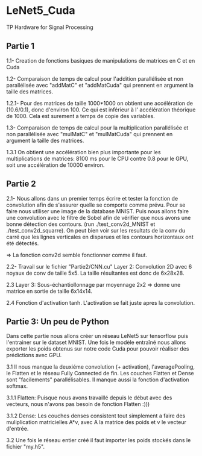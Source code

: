 # LeNet5_Cuda
TP Hardware for Signal Processing

## Partie 1
1.1- Creation de fonctions basiques de manipulations de matrices en C et en Cuda

1.2- Comparaison de temps de calcul pour l'addition parallélisée et non parallélisée avec "addMatC" et "addMatCuda" qui prennent en argument la taille des matrices.

1.2.1- Pour des matrices de taille 1000*1000 on obtient une accélération de (10.6/0.1), donc d'environ 100. Ce qui est inférieur à l' accélération théorique de 1000. Cela est surement  a temps de copie des variables. 

1.3- Comparaison de temps de calcul pour la multiplication parallélisée et non parallélisée avec "mulMatC" et "mulMatCuda" qui prennent en argument la taille des matrices.

1.3.1 On obtient une accélération bien plus importante pour les multiplications de matrices: 8100 ms pour le CPU contre 0.8 pour le GPU, soit une accélération de 10000 environ.

## Partie 2

2.1- Nous allons dans un premier temps écrire et tester la fonction de convolution afin de s'assurer quelle se comporte comme prévu. Pour se faire nous utiliser une image de la database MNIST. Puis nous allons faire une convolution avec le filtre de Sobel afin de vérifier que nous avons une bonne détection des contours. (run ./test_conv2d_MNIST et ./test_conv2d_squarre).
On peut bien voir sur les resultats de la conv du carré que les lignes verticales en disparues et les contours horizontaux ont été détectés.

=> La fonction conv2d semble fonctionner comme il faut.

2.2- Travail sur le fichier "Partie2/CNN.cu" Layer 2: Convolution 2D avec 6 noyaux de conv de taille 5x5. La taille résultantes est donc de 6x28x28.

2.3 Layer 3: Sous-échantiollonnage par moyennage 2x2 => donne une matrice en sortie de taille 6x14x14.

2.4 Fonction d'activation tanh. L'activation se fait juste apres la convolution.

## Partie 3: Un peu de Python 

Dans cette partie nous allons créer un réseau LeNet5 sur tensorflow puis l'entrainer sur le dataset MNIST. Une fois le modèle entraîné nous allons exporter les poids obtenus sur notre code Cuda pour pouvoir réaliser des prédictions avec GPU.

3.1 Il nous manque la deuxiéme convolution (+ activation), l'averagePooling, le Flatten et le réseau Fully Connected de fin.
Les couches Flatten et Dense sont "facilements" parallélisables.
Il manque aussi la fonction d'activation softmax.

3.1.1 Flatten: Puisque nous avons travaillé depuis le début avec des vecteurs, nous n'avons pas besoin de fonction Flatten :)))

3.1.2 Dense: Les couches denses consistent tout simplement a faire des muliplication matricielles A*v, avec A la matrice des poids et v le vecteur d'entrée.

3.2 Une fois le réseau entier créé il faut importer les poids stockés dans le fichier "my.h5".





